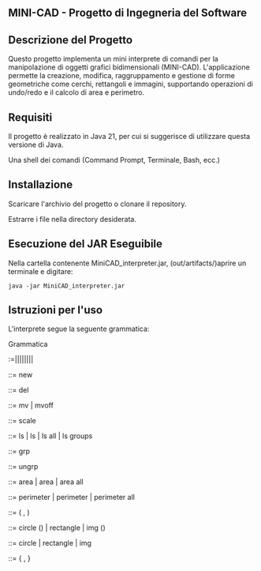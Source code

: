 ﻿
## MINI-CAD - Progetto di Ingegneria del Software

## Descrizione del Progetto

Questo progetto implementa un mini interprete di comandi per la manipolazione di oggetti grafici bidimensionali (MINI-CAD).
L'applicazione permette la creazione, modifica, raggruppamento e gestione di forme geometriche come cerchi, rettangoli e immagini, supportando operazioni di undo/redo e il calcolo di area e perimetro.

## Requisiti

Il progetto è realizzato in Java 21, per cui si suggerisce di utilizzare questa versione di Java.

Una shell dei comandi (Command Prompt, Terminale, Bash, ecc.)

## Installazione

Scaricare l'archivio del progetto o clonare il repository.

Estrarre i file nella directory desiderata.

## Esecuzione del JAR Eseguibile
Nella cartella contenente MiniCAD_interpreter.jar, (out/artifacts/)aprire un terminale e digitare:

```
java -jar MiniCAD_interpreter.jar
```
## Istruzioni per l'uso

L'interprete segue la seguente grammatica:

Grammatica

<cmd> :=<create>|<remove>|<move>|<scale>|<list>|<group>|<ungroup>|<area>|<perimeter>

<create>::= new <typeconstr> <pos>

<remove>::= del <objID>

<move>::= mv <objID> <pos> | mvoff <objID> <pos> 

<scale>::= scale <objID> <posfloat>

<list>::= ls <objID>| ls <type> | ls all | ls groups

<group>::= grp <listID>

<ungroup>::= ungrp <objID>

<area>::= area <objID>| area <type> | area all

<perimeter>::= perimeter <objID>| perimeter <type> | perimeter all

<pos>::= ( <posfloat> , <posfloat> )

<typeconstr>::= circle (<posfloat>) | rectangle <pos> | img (<path>)

<type>::= circle | rectangle | img

<listID>::= <objID> { , <objID> }

